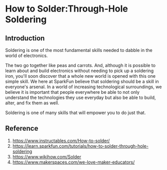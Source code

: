 # How to Solder:Through-Hole Soldering

##  Introduction

Soldering is one of the most fundamental skills needed to dabble in the world of electronics. 

The two go together like peas and carrots. And, although it is possible to learn about and build electronics without needing to pick up a soldering iron, you'll soon discover that a whole new world is opened with this one simple skill. We here at SparkFun believe that soldering should be a skill in everyone's arsenal. In a world of increasing technological surroundings, we believe it is important that people everywhere be able to not only understand the technologies they use everyday but also be able to build, alter, and fix them as well. 

Soldering is one of many skills that will empower you to do just that.











## Reference

1. https://www.instructables.com/How-to-solder/
2. https://learn.sparkfun.com/tutorials/how-to-solder-through-hole-soldering
3. https://www.wikihow.com/Solder
4. https://www.makerspaces.com/we-love-maker-educators/ 

